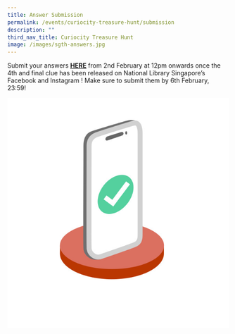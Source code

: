 ```yaml
---
title: Answer Submission
permalink: /events/curiocity-treasure-hunt/submission
description: ""
third_nav_title: Curiocity Treasure Hunt
image: /images/sgth-answers.jpg
---
```

Submit your answers [**HERE**](https://go.gov.sg/curiocity-treasurehuntsubmission) from 2nd February at 12pm onwards once the 4th and final clue has been released on National Library Singapore’s Facebook and Instagram ! Make sure to submit them by 6th February, 23:59!

<div>
<div class="row is-multiline">
    <div class="col is-half-desktop is-half-tablet">
<img src="/images/sgth-answers.jpg" alt="answers">
</div>
	<div class="col is-half-desktop is-half-tablet"></div>
</div>    
</div>